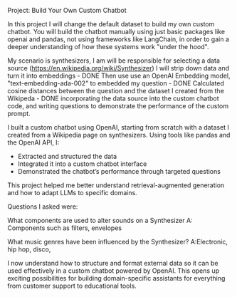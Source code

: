 Project: Build Your Own Custom Chatbot

In this project I will change the default dataset to build my own custom chatbot. You will build the chatbot manually using just basic packages like openai and pandas, 
not using frameworks like LangChain, in order to gain a deeper understanding of how these systems work "under the hood".

My scenario is synthesizers, I am will be responsible for selecting a data source (https://en.wikipedia.org/wiki/Synthesizer)
I will strip down data and turn it into embeddings - DONE
Then use use an OpenAI Embedding model, "text-embedding-ada-002" to embedded my question - DONE
Calculated cosine distances between the question and the dataset I created from the Wikipeda - DONE
incorporating the data source into the custom chatbot code, and writing questions to demonstrate the performance of the custom prompt.

I built a custom chatbot using OpenAI, starting from scratch with a dataset I created from a Wikipedia page on synthesizers. 
Using tools like pandas and the OpenAI API, I:

- Extracted and structured the data
- Integrated it into a custom chatbot interface
- Demonstrated the chatbot’s performance through targeted questions

This project helped me better understand retrieval-augmented generation and how to adapt LLMs to specific domains.

Questions I asked were:

What components are used to alter sounds on a Synthesizer
A: Components such as filters, envelopes

What music genres have been influenced by the Synthesizer?
A:Electronic, hip hop, disco,

I now understand how to structure and format external data so it can be used effectively in a custom chatbot powered by OpenAI. This opens up exciting possibilities for building domain-specific assistants for everything from customer support to educational tools.

